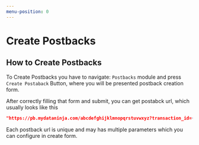 ```yaml
---
menu-position: 0
---
```


# Create Postbacks

## How to Create Postbacks

To Create Postbacks you have to navigate: `Postbacks` module and press `Create Postaback` Button, where you will be presented postback creation form.

After correctly filling that form and submit, you can get postabck url, which usually looks like this

```json title="Example Postback Url"
"https://pb.mydataninja.com/abcdefghijklmnopqrstuvwxyz?transaction_id={transaction_id}&click_id={click_id}&currency={currency}&user_id={user_id}&data1={data1}&event_id={event_id}&value={value}&data1={data1}&data2={data2}&data3={data3}"
```

Each postback url is unique and may has multiple parameters which you can configure in create form.

